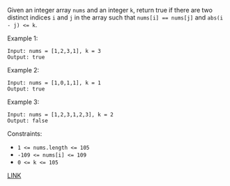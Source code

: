 Given an integer array `nums` and an integer `k`, return true if there are two distinct indices `i` and `j` in the array such that `nums[i] == nums[j]` and `abs(i - j) <= k`.

 

Example 1:
```
Input: nums = [1,2,3,1], k = 3
Output: true
```
Example 2:
```
Input: nums = [1,0,1,1], k = 1
Output: true
```
Example 3:
```
Input: nums = [1,2,3,1,2,3], k = 2
Output: false
```

Constraints:

- `1 <= nums.length <= 105`
- `-109 <= nums[i] <= 109`
- `0 <= k <= 105`

[LINK](https://leetcode.com/problems/contains-duplicate-ii/description/)